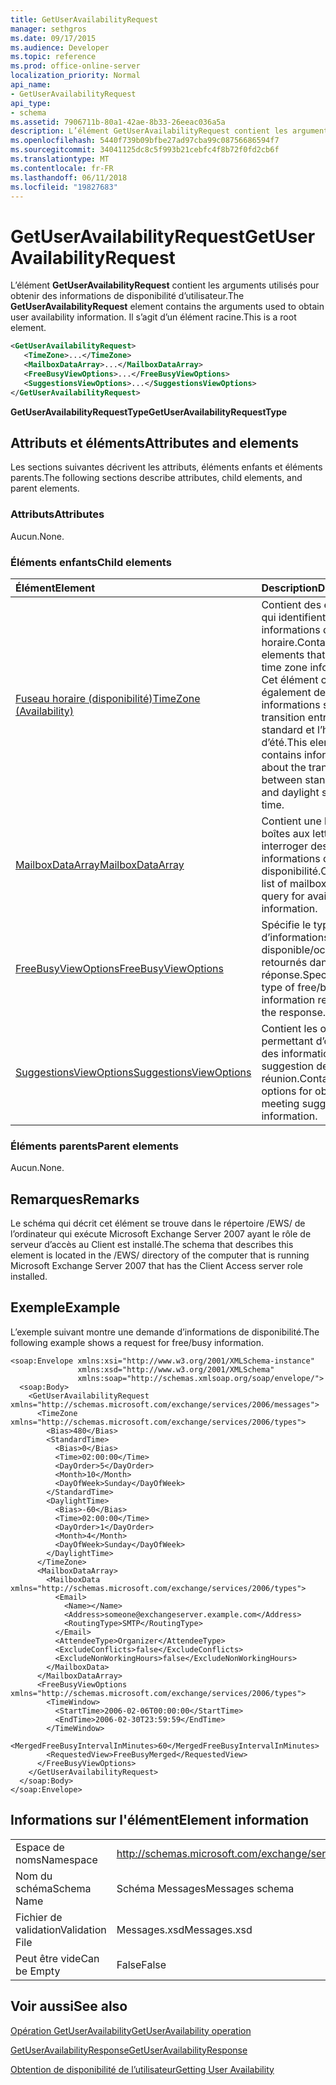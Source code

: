 ```yaml
---
title: GetUserAvailabilityRequest
manager: sethgros
ms.date: 09/17/2015
ms.audience: Developer
ms.topic: reference
ms.prod: office-online-server
localization_priority: Normal
api_name:
- GetUserAvailabilityRequest
api_type:
- schema
ms.assetid: 7906711b-80a1-42ae-8b33-26eeac036a5a
description: L’élément GetUserAvailabilityRequest contient les arguments utilisés pour obtenir des informations de disponibilité d’utilisateur. Il s’agit d’un élément racine.
ms.openlocfilehash: 5440f739b09bfbe27ad97cba99c08756686594f7
ms.sourcegitcommit: 34041125dc8c5f993b21cebfc4f8b72f0fd2cb6f
ms.translationtype: MT
ms.contentlocale: fr-FR
ms.lasthandoff: 06/11/2018
ms.locfileid: "19827683"
---
```

# <a name="getuseravailabilityrequest"></a><span data-ttu-id="75d50-104">GetUserAvailabilityRequest</span><span class="sxs-lookup"><span data-stu-id="75d50-104">GetUserAvailabilityRequest</span></span>

<span data-ttu-id="75d50-105">L’élément **GetUserAvailabilityRequest** contient les arguments utilisés pour obtenir des informations de disponibilité d’utilisateur.</span><span class="sxs-lookup"><span data-stu-id="75d50-105">The **GetUserAvailabilityRequest** element contains the arguments used to obtain user availability information.</span></span> <span data-ttu-id="75d50-106">Il s’agit d’un élément racine.</span><span class="sxs-lookup"><span data-stu-id="75d50-106">This is a root element.</span></span> 
  
```xml
<GetUserAvailabilityRequest>
   <TimeZone>...</TimeZone>
   <MailboxDataArray>...</MailboxDataArray>
   <FreeBusyViewOptions>...</FreeBusyViewOptions>
   <SuggestionsViewOptions>...</SuggestionsViewOptions>
</GetUserAvailabilityRequest>
```

 <span data-ttu-id="75d50-107">**GetUserAvailabilityRequestType**</span><span class="sxs-lookup"><span data-stu-id="75d50-107">**GetUserAvailabilityRequestType**</span></span>
## <a name="attributes-and-elements"></a><span data-ttu-id="75d50-108">Attributs et éléments</span><span class="sxs-lookup"><span data-stu-id="75d50-108">Attributes and elements</span></span>

<span data-ttu-id="75d50-109">Les sections suivantes décrivent les attributs, éléments enfants et éléments parents.</span><span class="sxs-lookup"><span data-stu-id="75d50-109">The following sections describe attributes, child elements, and parent elements.</span></span>
  
### <a name="attributes"></a><span data-ttu-id="75d50-110">Attributs</span><span class="sxs-lookup"><span data-stu-id="75d50-110">Attributes</span></span>

<span data-ttu-id="75d50-111">Aucun.</span><span class="sxs-lookup"><span data-stu-id="75d50-111">None.</span></span>
  
### <a name="child-elements"></a><span data-ttu-id="75d50-112">Éléments enfants</span><span class="sxs-lookup"><span data-stu-id="75d50-112">Child elements</span></span>

|<span data-ttu-id="75d50-113">**Élément**</span><span class="sxs-lookup"><span data-stu-id="75d50-113">**Element**</span></span>|<span data-ttu-id="75d50-114">**Description**</span><span class="sxs-lookup"><span data-stu-id="75d50-114">**Description**</span></span>|
|:-----|:-----|
|[<span data-ttu-id="75d50-115">Fuseau horaire (disponibilité)</span><span class="sxs-lookup"><span data-stu-id="75d50-115">TimeZone (Availability)</span></span>](timezone-availability.md) <br/> |<span data-ttu-id="75d50-116">Contient des éléments qui identifient les informations de fuseau horaire.</span><span class="sxs-lookup"><span data-stu-id="75d50-116">Contains elements that identify time zone information.</span></span> <span data-ttu-id="75d50-117">Cet élément contient également des informations sur la transition entre heure standard et l’heure d’été.</span><span class="sxs-lookup"><span data-stu-id="75d50-117">This element also contains information about the transition between standard time and daylight saving time.</span></span>  <br/> |
|[<span data-ttu-id="75d50-118">MailboxDataArray</span><span class="sxs-lookup"><span data-stu-id="75d50-118">MailboxDataArray</span></span>](mailboxdataarray.md) <br/> |<span data-ttu-id="75d50-119">Contient une liste des boîtes aux lettres pour interroger des informations de disponibilité.</span><span class="sxs-lookup"><span data-stu-id="75d50-119">Contains a list of mailboxes to query for availability information.</span></span>  <br/> |
|[<span data-ttu-id="75d50-120">FreeBusyViewOptions</span><span class="sxs-lookup"><span data-stu-id="75d50-120">FreeBusyViewOptions</span></span>](freebusyviewoptions.md) <br/> |<span data-ttu-id="75d50-121">Spécifie le type d’informations disponible/occupé retournés dans la réponse.</span><span class="sxs-lookup"><span data-stu-id="75d50-121">Specifies the type of free/busy information returned in the response.</span></span>  <br/> |
|[<span data-ttu-id="75d50-122">SuggestionsViewOptions</span><span class="sxs-lookup"><span data-stu-id="75d50-122">SuggestionsViewOptions</span></span>](suggestionsviewoptions.md) <br/> |<span data-ttu-id="75d50-123">Contient les options permettant d’obtenir des informations de suggestion de réunion.</span><span class="sxs-lookup"><span data-stu-id="75d50-123">Contains the options for obtaining meeting suggestion information.</span></span>  <br/> |
   
### <a name="parent-elements"></a><span data-ttu-id="75d50-124">Éléments parents</span><span class="sxs-lookup"><span data-stu-id="75d50-124">Parent elements</span></span>

<span data-ttu-id="75d50-125">Aucun.</span><span class="sxs-lookup"><span data-stu-id="75d50-125">None.</span></span>
  
## <a name="remarks"></a><span data-ttu-id="75d50-126">Remarques</span><span class="sxs-lookup"><span data-stu-id="75d50-126">Remarks</span></span>

<span data-ttu-id="75d50-127">Le schéma qui décrit cet élément se trouve dans le répertoire /EWS/ de l’ordinateur qui exécute Microsoft Exchange Server 2007 ayant le rôle de serveur d’accès au Client est installé.</span><span class="sxs-lookup"><span data-stu-id="75d50-127">The schema that describes this element is located in the /EWS/ directory of the computer that is running Microsoft Exchange Server 2007 that has the Client Access server role installed.</span></span>
  
## <a name="example"></a><span data-ttu-id="75d50-128">Exemple</span><span class="sxs-lookup"><span data-stu-id="75d50-128">Example</span></span>

<span data-ttu-id="75d50-129">L’exemple suivant montre une demande d’informations de disponibilité.</span><span class="sxs-lookup"><span data-stu-id="75d50-129">The following example shows a request for free/busy information.</span></span>
  
```
<soap:Envelope xmlns:xsi="http://www.w3.org/2001/XMLSchema-instance" 
               xmlns:xsd="http://www.w3.org/2001/XMLSchema" 
               xmlns:soap="http://schemas.xmlsoap.org/soap/envelope/">
  <soap:Body>
    <GetUserAvailabilityRequest xmlns="http://schemas.microsoft.com/exchange/services/2006/messages">
      <TimeZone xmlns="http://schemas.microsoft.com/exchange/services/2006/types">
        <Bias>480</Bias>
        <StandardTime>
          <Bias>0</Bias>
          <Time>02:00:00</Time>
          <DayOrder>5</DayOrder>
          <Month>10</Month>
          <DayOfWeek>Sunday</DayOfWeek>
        </StandardTime>
        <DaylightTime>
          <Bias>-60</Bias>
          <Time>02:00:00</Time>
          <DayOrder>1</DayOrder>
          <Month>4</Month>
          <DayOfWeek>Sunday</DayOfWeek>
        </DaylightTime>
      </TimeZone>
      <MailboxDataArray>
        <MailboxData xmlns="http://schemas.microsoft.com/exchange/services/2006/types">
          <Email>
            <Name></Name>
            <Address>someone@exchangeserver.example.com</Address>
            <RoutingType>SMTP</RoutingType>
          </Email>
          <AttendeeType>Organizer</AttendeeType>
          <ExcludeConflicts>false</ExcludeConflicts>
          <ExcludeNonWorkingHours>false</ExcludeNonWorkingHours>
        </MailboxData>
      </MailboxDataArray>
      <FreeBusyViewOptions xmlns="http://schemas.microsoft.com/exchange/services/2006/types">
        <TimeWindow>
          <StartTime>2006-02-06T00:00:00</StartTime>
          <EndTime>2006-02-30T23:59:59</EndTime>
        </TimeWindow>
        <MergedFreeBusyIntervalInMinutes>60</MergedFreeBusyIntervalInMinutes>
        <RequestedView>FreeBusyMerged</RequestedView>
      </FreeBusyViewOptions>
    </GetUserAvailabilityRequest>
  </soap:Body>
</soap:Envelope>
```

## <a name="element-information"></a><span data-ttu-id="75d50-130">Informations sur l'élément</span><span class="sxs-lookup"><span data-stu-id="75d50-130">Element information</span></span>

|||
|:-----|:-----|
|<span data-ttu-id="75d50-131">Espace de noms</span><span class="sxs-lookup"><span data-stu-id="75d50-131">Namespace</span></span>  <br/> |http://schemas.microsoft.com/exchange/services/2006/messages  <br/> |
|<span data-ttu-id="75d50-132">Nom du schéma</span><span class="sxs-lookup"><span data-stu-id="75d50-132">Schema Name</span></span>  <br/> |<span data-ttu-id="75d50-133">Schéma Messages</span><span class="sxs-lookup"><span data-stu-id="75d50-133">Messages schema</span></span>  <br/> |
|<span data-ttu-id="75d50-134">Fichier de validation</span><span class="sxs-lookup"><span data-stu-id="75d50-134">Validation File</span></span>  <br/> |<span data-ttu-id="75d50-135">Messages.xsd</span><span class="sxs-lookup"><span data-stu-id="75d50-135">Messages.xsd</span></span>  <br/> |
|<span data-ttu-id="75d50-136">Peut être vide</span><span class="sxs-lookup"><span data-stu-id="75d50-136">Can be Empty</span></span>  <br/> |<span data-ttu-id="75d50-137">False</span><span class="sxs-lookup"><span data-stu-id="75d50-137">False</span></span>  <br/> |
   
## <a name="see-also"></a><span data-ttu-id="75d50-138">Voir aussi</span><span class="sxs-lookup"><span data-stu-id="75d50-138">See also</span></span>



[<span data-ttu-id="75d50-139">Opération GetUserAvailability</span><span class="sxs-lookup"><span data-stu-id="75d50-139">GetUserAvailability operation</span></span>](getuseravailability-operation.md)
  
[<span data-ttu-id="75d50-140">GetUserAvailabilityResponse</span><span class="sxs-lookup"><span data-stu-id="75d50-140">GetUserAvailabilityResponse</span></span>](getuseravailabilityresponse.md)


[<span data-ttu-id="75d50-141">Obtention de disponibilité de l’utilisateur</span><span class="sxs-lookup"><span data-stu-id="75d50-141">Getting User Availability</span></span>](http://msdn.microsoft.com/library/d4133fcb-9b0f-4e6b-aadf-a389da83516a%28Office.15%29.aspx)

